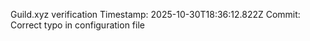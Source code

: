 Guild.xyz verification
Timestamp: 2025-10-30T18:36:12.822Z
Commit: Correct typo in configuration file